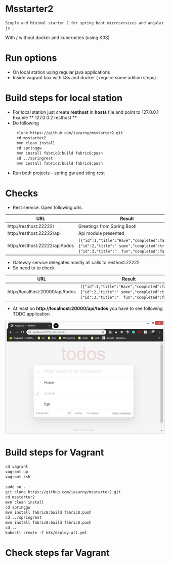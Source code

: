 # Msstarter2

    Simple and Minimal starter 2 for spring boot microservices and angular js .
With / without docker and kubernetes (using K3S)

# Run options
 * On local station using regular java applications
 * Inside vagrant box with k8s and docker ( require some adition steps)

#  Build steps for local station
 * For local station just create **resthost** in **hosts** file and point to 127.0.0.1 Examle **	127.0.0.2       resthost **
 * Do following
  
```
     clone https://github.com/iazarny/msstarter2.git
     cd msstarter2
     mvn clean install
     cd springgw
     mvn install fabric8:build fabric8:push
     cd ../springrest
     mvn install fabric8:build fabric8:push
```
  * Run both projects - spring gw and sting rest

# Checks
 * Rest service. Open following urls.

 |URL                             | Result          |
 |--------------------------------|-----------------|
 |http://resthost:22222/          | Greetings from Spring Boot! |
 |http://resthost:22222/api       | Api module presented |
 |http://resthost:22222/api/todos | ```[{"id":1,"title":"Have","completed":false},{"id":2,"title":" some","completed":true},{"id":3,"title":"  fun","completed":false}]```  |

 * Gateway service delegates mostly all calls to resthost:22222
 * So need to to check 

 |URL                              | Result          |
 |---------------------------------|-----------------|
 |http://localhost:20000/api/todos | ```[{"id":1,"title":"Have","completed":false},{"id":2,"title":" some","completed":true},{"id":3,"title":"  fun","completed":false}]```  |

 * At least on **http://localhost:20000/api/todos** you have to see following TODO application

![TODO App](/img1.png)

#  Build steps for Vagrant
```
cd vagrant
vagrant up
vagrant ssh

sudo su -
git clone https://github.com/iazarny/msstarter2.git
cd msstarter2
mvn clean install
cd springgw
mvn install fabric8:build fabric8:push
cd ../springrest
mvn install fabric8:build fabric8:push
cd ..
kubectl create -f k8s/deploy-all.yml

```

# Check steps far  Vagrant	

